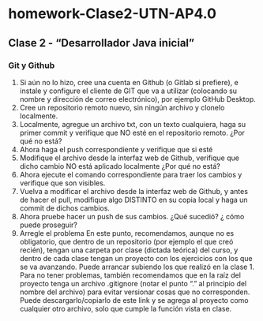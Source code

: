 # homework-Clase2-UTN-AP4.0
## Clase 2 - “Desarrollador Java inicial”
### Git y Github

1. Si aún no lo hizo, cree una cuenta en Github (o Gitlab si prefiere), e instale y configure
el cliente de GIT que va a utilizar (colocando su nombre y dirección de correo
electrónico), por ejemplo GitHub Desktop.
2. Cree un repositorio remoto nuevo, sin ningún archivo y clonelo localmente.
3. Localmente, agregue un archivo txt, con un texto cualquiera, haga su primer commit y
verifique que NO esté en el repositorio remoto. ¿Por qué no está?
4. Ahora haga el push correspondiente y verifique que si esté
5. Modifique el archivo desde la interfaz web de Github, verifique que dicho cambio NO
está aplicado localmente ¿Por qué no está?
6. Ahora ejecute el comando correspondiente para traer los cambios y verifique que son
visibles.
7. Vuelva a modificar el archivo desde la interfaz web de Github, y antes de hacer el pull,
modifique algo DISTINTO en su copia local y haga un commit de dichos cambios.
8. Ahora pruebe hacer un push de sus cambios. ¿Qué sucedió? ¿ cómo puede proseguir?
9. Arregle el problema
En este punto, recomendamos, aunque no es obligatorio, que dentro de un repositorio (por
ejemplo el que creó recién), tengan una carpeta por clase (dictada teórica) del curso, y dentro
de cada clase tengan un proyecto con los ejercicios con los que se va avanzando. Puede
arrancar subiendo los que realizó en la clase 1. Para no tener problemas, también
recomendamos que en la raíz del proyecto tenga un archivo .gitignore (notar el punto “.” al
principio del nombre del archivo) para evitar versionar cosas que no corresponden. Puede
descargarlo/copiarlo de este link y se agrega al proyecto como cualquier otro archivo, solo que cumple la función vista en clase.

